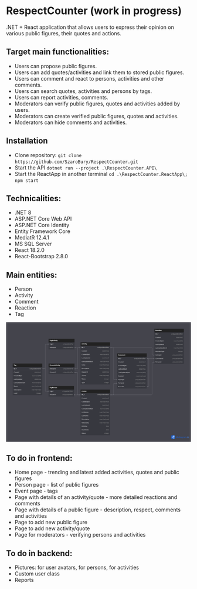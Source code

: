 # RespectCounter (work in progress)

.NET + React application that allows users to express their opinion on various public figures, their quotes and actions.

## Target main functionalities:
- Users can propose public figures.
- Users can add quotes/activities and link them to stored public figures.
- Users can comment and react to persons, activities and other comments.
- Users can search quotes, activities and persons by tags.
- Users can report activities, comments.
- Moderators can verify public figures, quotes and activities added by users.
- Moderators can create verified public figures, quotes and activities.
- Moderators can hide comments and activities.

## Installation
- Clone repository: `git clone https://github.com/SzaroBury/RespectCounter.git`
- Start the API `dotnet run --project .\RespectCounter.API\`
- Start the ReactApp in another terminal `cd .\RespectCounter.ReactApp\; npm start `

## Technicalities:
- .NET 8
- ASP.NET Core Web API
- ASP.NET Core Identity
- Entity Framework Core
- MediatR 12.4.1
- MS SQL Server
- React 18.2.0
- React-Bootstrap 2.8.0

## Main entities:
- Person
- Activity
- Comment
- Reaction
- Tag

![image](RespectCounterERD.png)

## To do in frontend:
- Home page - trending and latest added activities, quotes and public figures
- Person page - list of public figures
- Event page - tags
- Page with details of an activity/quote - more detailed reactions and comments
- Page with details of a public figure - description, respect, comments and activities
- Page to add new public figure
- Page to add new activity/quote
- Page for moderators - verifying persons and activities

## To do in backend:
- Pictures: for user avatars, for persons, for activities
- Custom user class
- Reports

